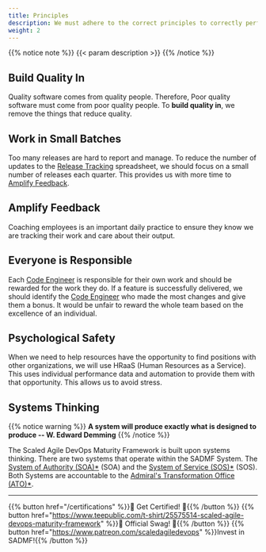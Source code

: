 ```yaml
---
title: Principles
description: We must adhere to the correct principles to correctly perform the practices.
weight: 2
---
```


{{% notice note %}}
{{< param description >}}
{{% /notice %}}

## Build Quality In

Quality software comes from quality people. Therefore, Poor quality software must come from poor quality people. To **build quality in**, we remove the things that reduce quality.

## Work in Small Batches

Too many releases are hard to report and manage. To reduce the number of updates to the [Release Tracking](/practices/#release-tracking) spreadsheet, we should focus on a small number of releases each quarter. This provides us with more time to [Amplify Feedback](#amplify-feedback).

## Amplify Feedback

Coaching employees is an important daily practice to ensure they know we are tracking their work and care about their output.

## Everyone is Responsible

Each [Code Engineer](/organization/#code-engineer-ce) is responsible for their own work and should be rewarded for the work they do. If a feature is successfully delivered, we should identify the [Code Engineer](/organization/#code-engineer-ce) who made the most changes and give them a bonus. It would be unfair to reward the whole team based on the excellence of an individual.

## Psychological Safety

When we need to help resources have the opportunity to find positions with other organizations, we will use HRaaS (Human Resources as a Service). This uses individual performance data and automation to provide them with that opportunity. This allows us to avoid stress.

## Systems Thinking

{{% notice warning %}}
**A system will produce exactly what is designed to produce -- W. Edward Demming**
{{% /notice %}}

The Scaled Agile DevOps Maturity Framework is built upon systems thinking. There are two systems that operate within the SADMF System. The [System of Authority (SOA)*](/organization/#system-of-authority-soa) (SOA) and the [System of Service (SOS)*](/organization/#system-of-service-sos) (SOS). Both Systems are accountable to the [Admiral's Transformation Office (ATO)*](/organization/#admirals-transformation-office-ato).

---

{{% button href="/certifications" %}}🏅 Get Certified! 🏅{{% /button %}}
{{% button href="https://www.teepublic.com/t-shirt/25575514-scaled-agile-devops-maturity-framework" %}}💸 Official Swag! 💸{{% /button %}}
{{% button href="https://www.patreon.com/scaledagiledevops" %}}Invest in SADMF!{{% /button %}}